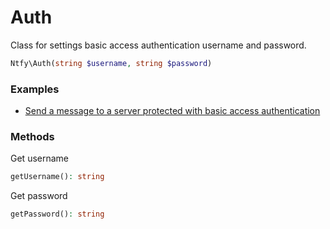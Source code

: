 # Auth

Class for settings basic access authentication username and password.

```PHP
Ntfy\Auth(string $username, string $password)
```

### Examples

- [Send a message to a server protected with basic access authentication](../../examples/send-message-with-view-action.php)

### Methods

Get username

```PHP
getUsername(): string
```

Get password

```PHP
getPassword(): string
```
